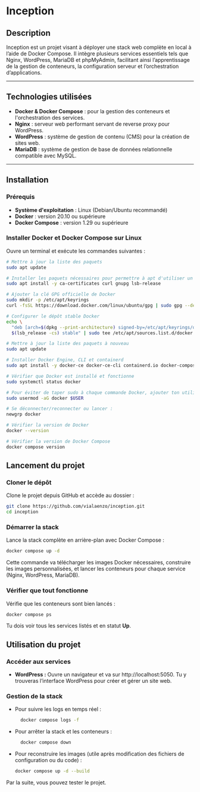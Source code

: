 # Inception

## Description

Inception est un projet visant à déployer une stack web complète en local à l’aide de Docker Compose. Il intègre plusieurs services essentiels tels que Nginx, WordPress, MariaDB et phpMyAdmin, facilitant ainsi l’apprentissage de la gestion de conteneurs, la configuration serveur et l’orchestration d’applications.

---

## Technologies utilisées

- **Docker & Docker Compose** : pour la gestion des conteneurs et l'orchestration des services.
- **Nginx** : serveur web performant servant de reverse proxy pour WordPress.
- **WordPress** : système de gestion de contenu (CMS) pour la création de sites web.
- **MariaDB** : système de gestion de base de données relationnelle compatible avec MySQL.

---

## Installation

### Prérequis

- **Système d'exploitation** : Linux (Debian/Ubuntu recommandé)
- **Docker** : version 20.10 ou supérieure
- **Docker Compose** : version 1.29 ou supérieure

### Installer Docker et Docker Compose sur Linux

Ouvre un terminal et exécute les commandes suivantes :

```bash
# Mettre à jour la liste des paquets
sudo apt update

# Installer les paquets nécessaires pour permettre à apt d'utiliser un dépôt via HTTPS
sudo apt install -y ca-certificates curl gnupg lsb-release

# Ajouter la clé GPG officielle de Docker
sudo mkdir -p /etc/apt/keyrings
curl -fsSL https://download.docker.com/linux/ubuntu/gpg | sudo gpg --dearmor -o /etc/apt/keyrings/docker.gpg

# Configurer le dépôt stable Docker
echo \
  "deb [arch=$(dpkg --print-architecture) signed-by=/etc/apt/keyrings/docker.gpg] https://download.docker.com/linux/ubuntu \
  $(lsb_release -cs) stable" | sudo tee /etc/apt/sources.list.d/docker.list > /dev/null

# Mettre à jour la liste des paquets à nouveau
sudo apt update

# Installer Docker Engine, CLI et containerd
sudo apt install -y docker-ce docker-ce-cli containerd.io docker-compose-plugin

# Vérifier que Docker est installé et fonctionne
sudo systemctl status docker

# Pour éviter de taper sudo à chaque commande Docker, ajouter ton utilisateur au groupe docker
sudo usermod -aG docker $USER

# Se déconnecter/reconnecter ou lancer :
newgrp docker

# Vérifier la version de Docker
docker --version

# Vérifier la version de Docker Compose
docker compose version
```

## Lancement du projet

### Cloner le dépôt
Clone le projet depuis GitHub et accède au dossier :
```bash 
git clone https://github.com/vialaenzo/inception.git
cd inception
```

### Démarrer la stack
Lance la stack complète en arrière-plan avec Docker Compose :
```bash 
docker compose up -d
```

Cette commande va télécharger les images Docker nécessaires, construire les images personnalisées, et lancer les conteneurs pour chaque service (Nginx, WordPress, MariaDB).

### Vérifier que tout fonctionne
Vérifie que les conteneurs sont bien lancés :

```bash 
docker compose ps
```

Tu dois voir tous les services listés et en statut **Up**.

## Utilisation du projet
### Accéder aux services
- **WordPress :** 
  Ouvre un navigateur et va sur http://localhost:5050.
  Tu y trouveras l’interface WordPress pour créer et gérer un site web.

### Gestion de la stack
- Pour suivre les logs en temps réel :
  ```bash
    docker compose logs -f
  ```
- Pour arrêter la stack et les conteneurs :
  ```bash
    docker compose down
  ```
- Pour reconstruire les images (utile après modification des fichiers de configuration ou du code) :
  ```bash
  docker compose up -d --build
  ```

Par la suite, vous pouvez tester le projet.
